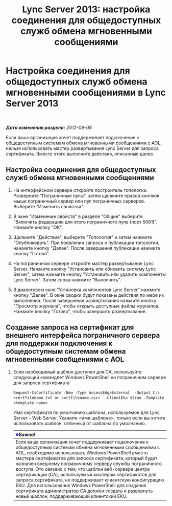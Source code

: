 ﻿---
title: 'Lync Server 2013: настройка соединения для общедоступных служб обмена мгновенными сообщениями'
TOCTitle: Настройка соединения для общедоступных служб обмена мгновенными сообщениями
ms:assetid: 816dea2a-96fa-4a36-b6c2-a9402675868b
ms:mtpsurl: https://technet.microsoft.com/ru-ru/library/JJ205041(v=OCS.15)
ms:contentKeyID: 49310344
ms.date: 05/19/2016
mtps_version: v=OCS.15
ms.translationtype: HT
---

# Настройка соединения для общедоступных служб обмена мгновенными сообщениями в Lync Server 2013

 

_**Дата изменения раздела:** 2012-09-08_

Если ваша организация хочет поддерживает подключение к общедоступным системам обмена мгновенными сообщениями с AOL, нельзя использовать мастер развертывания Lync Server для запроса сертификата. Вместо этого выполните действия, описанные далее.

## Настройка соединения для общедоступных служб обмена мгновенными сообщениями

1.  На интерфейсном сервере откройте построитель топологии. Разверните "Пограничные пулы", затем щелкните правой кнопкой мыши пограничный сервер или пул пограничных серверов. Выберите "Изменить свойства".

2.  В окне "Изменение свойств" в разделе "Общие" выберите "Включить федерацию для этого пограничного пула (порт 5061)". Нажмите кнопку "ОК".

3.  Щелкните "Действие", выберите "Топология" и затем нажмите "Опубликовать". При появлении запроса о публикации топологии, нажмите кнопку "Далее". После завершения публикации нажмите кнопку "Готово".

4.  На пограничном сервере откройте мастер развертывание Lync Server. Нажмите кнопку "Установить или обновить систему Lync Server", затем нажмите кнопку "Установить или удалить компоненты Lync Server". Затем снова нажмите "Выполнить".

5.  В диалоговом окне "Установка компонентов Lync Server" нажмите кнопку "Далее". В окне сводки будут показаны действия по мере их выполнения. После завершения развертывания нажмите кнопку "Просмотр журнала", чтобы открыть доступные файлы журналов. Нажмите кнопку "Готово", чтобы завершить развертывание.

## Создание запроса на сертификат для внешнего интерфейса пограничного сервера для поддержки подключения к общедоступным системам обмена мгновенными сообщениями с AOL

1.  Если необходимый шаблон доступен для CA, используйте следующий командлет Windows PowerShell на пограничном сервере для запроса сертификата
    
        Request-CsCertificate -New -Type AccessEdgeExternal  -Output C:\ <certfilename.txt or certfilename.csr>  -ClientEku $true -Template <template name>
    
    Имя сертификата по умолчанию шаблона, используемое для Lync Server – Web Server. Укажите \<имя шаблона\>, только если вы хотите использовать шаблон, отличный от шаблона по умолчанию.
    
    <table>
    <thead>
    <tr class="header">
    <th><img src="images/JJ618369.important(OCS.15).gif" title="important" alt="important" />Важно!</th>
    </tr>
    </thead>
    <tbody>
    <tr class="odd">
    <td>Если ваша организация хочет поддерживает подключение к общедоступным системам обмена мгновенными сообщениями с AOL, необходимо использовать Windows PowerShell вместо мастера сертификатов для запроса сертификата, который будет назначен внешнему пограничному серверу службы пограничного доступа. Это связано с тем, что шаблон веб-сервера центра сертификации (CA), используемый мастером сертификатов для запроса сертификата, не поддерживает клиентскую конфигурацию EKU. Для использования Windows PowerShell для создания сертификата администратор CA должен создать и развернуть новый шаблон, поддерживающий клиентский EKU.</td>
    </tr>
    </tbody>
    </table>

